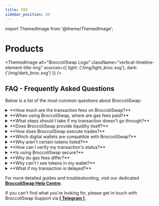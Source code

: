 ```yaml
---
title: FAQ
sidebar_position: 20
---
```

import ThemedImage from '@theme/ThemedImage';

# Products

<ThemedImage
  alt="BroccoliSwap Logo"
  className="vertical-timeline-element-title-img"
  sources={{
    light: ('/img/light_broc.svg'),
    dark: ('/img/dark_broc.svg')
  }}
/>

## FAQ - Frequently Asked Questions

Below is a list of the most common questions about BroccoliSwap:

<details>

  <summary>**How much are the transaction fees on BroccoliSwap?**</summary>

  On BroccoliSwap, each transaction incurs a minimal fee of 0.25%, with 0.125% going towards DEGENX Liquidity Backing and Staking. Additionally, fees apply for using liquidity providers/bridges, but BroccoliSwap ensures you get the best rate for your trade.

</details>

<details>

  <summary>**When using BroccoliSwap, where are gas fees paid?**</summary>

  - Gas fees are due on the chain where the assets originate, paid in the native currency (e.g., AVAX for Avalanche C-Chain, ETH for Ethereum).
  
  - For the destination chain, BroccoliSwap handles the gas fees, meaning you won't need native tokens there for gas.

</details>

<details>

  <summary>**What steps should I take if my transaction doesn't go through?**</summary>

  1. Check you have sufficient native tokens for gas on the starting chain.
  2. - Retry the transaction for trades within the same chain.
     - For trades across chains, follow BroccoliSwap's guidance. BroccoliSwap's Auto-Fix tries to resolve issues automatically.
  
  3. If issues continue, reach out to BroccoliSwap Support via **[ [ Telegram ] ](https://t.me/broccoliswapsupport)**.

</details>

<details>

  <summary>**Does BroccoliSwap provide liquidity itself?**</summary>

  No, BroccoliSwap doesn't hold liquidity. Instead, it aggregates offerings from various tokens, DEXs, and bridges.
 
</details>

<details>

  <summary>**How does BroccoliSwap execute trades?**</summary>

  BroccoliSwap utilizes a broad selection of tokens, DEXs, and bridges, ensuring you always get the best value from your trades.

</details>

<details>

  <summary>**Which digital wallets are compatible with BroccoliSwap?**</summary>

  BroccoliSwap is compatible with leading wallets, including MetaMask, TrustWallet, SafePal, among others.

</details>

<details>

  <summary>**Why aren't certain tokens listed?**</summary>

 If you can't find your token, paste its contract address into the 'you pay' or 'you receive' fields to locate it.

</details>

<details>

  <summary>**How can I verify my transaction's status?**</summary>

  Use a blockchain explorer to check your transaction status. BroccoliSwap optimizes gas fees for speed, typically confirming transactions within 30 seconds.

</details>

<details>

  <summary>**Is using BroccoliSwap secure?**</summary>

  BroccoliSwap integrates Rubic securely, never holding users' funds. Transactions are direct through smart contract calls. Rubic's contracts have been thoroughly audited. More on Rubic's security at https://docs.rubic.finance/rubic/security

</details>

<details>

  <summary>**Why do gas fees differ?**</summary>

  Gas fees vary by blockchain network, with some like Ethereum typically higher than others like Avalanche. Fees fluctuate based on network activity levels.

</details>

<details>

  <summary>**Why can't I see tokens in my wallet?**</summary>

  Post-swap, you might need to manually add the new token to your wallet, although BroccoliSwap offers a direct link for this after swapping. Confirm token details and balances using a blockchain explorer like [etherscan.io](https://etherscan.io) or [snowtrace.io](https://snowtrace.io).

</details>

<details>

  <summary>**What if my transaction is delayed?**</summary>

  Delays can occur with sudden network congestion, affecting gas fees. Cross-chain transactions might also take longer. Use a blockchain explorer for status updates.

</details>

For more detailed guides and troubleshooting, visit our dedicated **[BroccoliSwap Help Centre](/docs/090-Help-Centre/020-Broccoliswap/001-Index.md)**.

If you can't find what you're looking for, please get in touch with BroccoliSwap Support via **[ [ Telegram ] ](https://t.me/broccoliswapsupport)**.